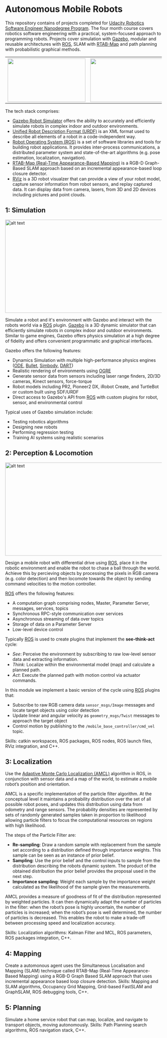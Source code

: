 # Autonomous Mobile Robots

This repository contains of projects completed for [Udacity Robotics Software Engineer Nanodegree Program](https://www.udacity.com/course/robotics-software-engineer--nd209). The four month course covers robotics software engineering with a practical, system-focused approach to programming robots. Projects cover simulation with [Gazebo](http://gazebosim.org/), modular and reusable architectures with [ROS](https://www.ros.org/), SLAM with [RTAB-Map](http://introlab.github.io/rtabmap/) and path planning with probabilistic graphical methods.

<table style="width:100%">
  <tr>
    <th>
       <a href="https://user-images.githubusercontent.com/5468707/121535884-d8bde100-ca02-11eb-96a3-1981ffe1a6a7.png">
       <img src="https://user-images.githubusercontent.com/5468707/121535884-d8bde100-ca02-11eb-96a3-1981ffe1a6a7.png"
        width="250" height="140">
    </th>
     <th>
       <a href="https://user-images.githubusercontent.com/5468707/123093583-26d3db00-d42c-11eb-96e1-9e387986c0db.gif">
       <img src="https://user-images.githubusercontent.com/5468707/123093583-26d3db00-d42c-11eb-96e1-9e387986c0db.gif"
        width="250" height="140">
    </th>
    <th>
       <a href="https://user-images.githubusercontent.com/5468707/123102365-44597280-d435-11eb-95c8-fc36e9becfb7.gif">
       <img src="https://user-images.githubusercontent.com/5468707/123102365-44597280-d435-11eb-95c8-fc36e9becfb7.gif"
        width="250" height="140">
    </th>
    <th>
       <a href="https://user-images.githubusercontent.com/5468707/123806919-b1667f80-d8ef-11eb-8bb6-20c0bb219809.gif">
       <img src="https://user-images.githubusercontent.com/5468707/123806919-b1667f80-d8ef-11eb-8bb6-20c0bb219809.gif"
        width="250" height="140">
    </th> 
  </tr>
</table>


The tech stack comprises:
* [Gazebo Robot Simulator](http://gazebosim.org/) offers the ability to accurately and efficiently simulate robots in complex indoor and outdoor environments.
* [Unified Robot Description Format (URDF)](https://industrial-training-master.readthedocs.io/en/melodic/_source/session3/Intro-to-URDF.html) is an XML format used to describe all elements of a robot in a code-independent way.
* [Robot Operating System (ROS)](https://www.ros.org/) is a set of software libraries and tools for building robot applications. It provides inter-process communications, a distributed parameter system and state-of-the-art algorithms (e.g. pose estimation, localization, navigation).
* [RTAB-Map (Real-Time Appearance-Based Mapping)](http://introlab.github.io/rtabmap/) is a RGB-D Graph-Based SLAM approach based on an incremental appearance-based loop closure detector.
* [RViz](http://wiki.ros.org/rviz) is a 3D robot visualzer that can provide a view of your robot model, capture sensor information from robot sensors, and replay captured data. It can display data from camera, lasers, from 3D and 2D devices including pictures and point clouds.

## 1: Simulation
<img src="https://user-images.githubusercontent.com/5468707/123917945-a65d2f00-d983-11eb-985e-376d9748dac3.png" alt="alt text" width="1000" height="300"/>

Simulate a robot and it's environment with Gazebo and interact with the robots world via a [ROS](https://www.ros.org/) plugin. [Gazebo](http://gazebosim.org/) is a 3D dynamic simulator that can efficiently simulate robots in complex indoor and outdoor environments. Similar to game engines, Gazebo offers physics simulation at a high degree of fidelity and offers convenient programmatic and graphical interfaces.

Gazebo offers the following features:
* Dynamics Simulation with multiple high-performance physics engines ([ODE](http://opende.sourceforge.net/), [Bullet](https://pybullet.org/wordpress/), [Simbody](https://simtk.org/projects/simbody/), [DART](http://dartsim.github.io/))
* Realistic rendering of environments using [OGRE](https://www.ogre3d.org/)
* Generate sensor data from sensors including laser range finders, 2D/3D cameras, Kinect sensors, force-torque
* Robot models including PR2, Pioneer2 DX, iRobot Create, and TurtleBot or custom built using SDF/URDF
* Direct access to Gazebo's API from [ROS](https://www.ros.org/) with custom plugins for robot, sensor, and environmental control

Typical uses of Gazebo simulation include: 
* Testing robotics algorithms
* Designing new robots
* Performing regression testing
* Training AI systems using realistic scenarios


## 2: Perception & Locomotion
<img src="https://user-images.githubusercontent.com/5468707/123237278-d1f09d00-d4dd-11eb-988e-e08fea600b0b.png" alt="alt text" width="1000" height="300"/>

Design a mobile robot with differential drive using [ROS](https://www.ros.org/), place it in the robotic environment and enable the robot to chase a ball through the world. Achieve this by percieving objects by processing the pixels in RGB camera (e.g. color detection) and then locomote towards the object by sending command velocities to the motion controller.

[ROS](https://www.ros.org/) offers the following features:
* A computation graph comprising nodes, Master, Parameter Server, messages, services, topics
* Synchronous RPC-style communication over services
* Asynchronous streaming of data over topics
* Storage of data on a Parameter Server
* Low-level device control

Typically [ROS](https://www.ros.org/) is used to create plugins that implement the **see-think-act** cycle: 
* _See_: Perceive the environment by subscribing to raw low-level sensor data and extracting information.
* _Think_: Localize within the environmental model (map) and calculate a planned path. 
* _Act_: Execute the planned path with motion control via actuator commands.

In this module we implement a basic version of the cycle using [ROS](plugins) plugins that:
* Subscribe to raw RGB camera data `sensor_msgs/Image` messages and locate target objects using color detection
* Update linear and angular velocity as `geometry_msgs/Twist` messages to approach the target object 
* Control motion by publishing to the `/mobile_base_controller/cmd_vel` topic.

Skills: catkin workspaces, ROS packages, ROS nodes, ROS launch files, RViz integration, and C++.

## 3: Localization
Use the [Adaptive Monte Carlo Localization (AMCL)](https://proceedings.neurips.cc/paper/2001/file/c5b2cebf15b205503560c4e8e6d1ea78-Paper.pdf) algorithm in ROS, in conjunction with sensor data and a map of the world, to estimate a mobile robot’s position and orientation.

AMCL is a specific implementation of the particle filter algorithm. At the conceptual level it maintains a probability distribution over the set of all possible robot poses, and updates this distribution using data from odometry and range sensors. The probability densities are represented by sets of randomly generated samples taken in proportion to likelihood allowing particle filters to focus the computational resources on regions with high likelihood.

The steps of the Particle Filter are:
* __Re-sampling__: Draw a random sample with replacement from the sample set according to a distribution defined through importance weights. This sample can be seen as an instance of prior belief.
* __Sampling__: Use the prior belief and the control inputs to sample from the distribution describing the robots dynamic system. The product of the obtained distribution the prior belief provides the proposal used in the next step.
* __Importance sampling__: Weight each sample by the importance weight calculated as the likelihood of the sample given the measurements.

AMCL provides a measure of goodness of fit of the distribution represented by weighted particles. It can then dynamically adapt the number of particles in the filter: when the robot’s pose is highly uncertain, the number of particles is increased; when the robot’s pose is well determined, the number of particles is decreased. This enables the robot to make a trade-off between processing speed and localization accuracy.

Skills: Localization algorithms: Kalman Filter and MCL, ROS parameters, ROS packages integration, C++.

## 4: Mapping
Create a automonous agent uses the Simultaneous Localisation and Mapping (SLAM) technique called RTAB-Map (Real-Time Appearance-Based Mapping) using a RGB-D Graph Based SLAM approach that uses incremental appearance based loop closure detection. Skills: Mapping and SLAM algorithms, Occupancy Grid Mapping, Grid-based FastSLAM and GraphSLAM, ROS debugging tools, C++.

## 5: Planning
Simulate a home service robot that can map, localize, and navigate to transport objects, moving autonomously. Skills: Path Planning search algorithms, ROS navigation stack, C++.
